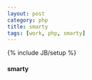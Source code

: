 ```yaml
---
layout: post
category: php
title: smarty
tags: [work, php, smarty]
---
```

{% include JB/setup %}

<h4>smarty</h4>